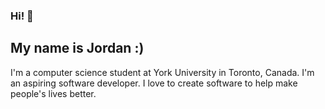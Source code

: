 ### Hi! 👋
## My name is Jordan :)
I'm a computer science student at York University in Toronto, Canada. 
I'm an aspiring software developer.
I love to create software to help make people's lives better.

